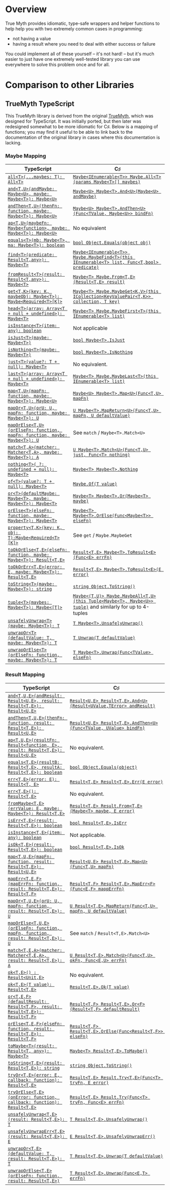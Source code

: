 # Overview

True Myth provides idiomatic, type-safe wrappers and helper functions to help
help you with two extremely common cases in programming:

 - not having a value
 - having a result where you need to deal with either success or failure

You could implement all of these yourself – it's not hard! – but it's much
easier to just have one extremely well-tested library you can use everywhere to
solve this problem once and for all.

# Comparison to other Libraries

## TrueMyth TypeScript

This TrueMyth library is derived from the original
[TrueMyth](https://github.com/true-myth/true-myth), which was designed for
TypeScript.  It was initially ported, but then later was redesigned somewhat to
be more idiomatic for C♯.  Below is a mapping of functions; you may find it
useful to be able to link back to the documentation of the original library in
cases where this documentation is lacking.

### Maybe Mapping
|                                                              TypeScript                                                              |                                                      C♯                                                       |
| ------------------------------------------------------------------------------------------------------------------------------------ | ------------------------------------------------------------------------------------------------------------- |
| [`all<T>(...maybes: T): All<T>`](https://true-myth.js.org/modules/_maybe_.html#all-1)                                                | [`Maybe<IEnumerable<T>> Maybe.All<T>(params Maybe<T>[] maybes)`]()                                            |
| [`and<T,U>(andMaybe: Maybe<U>, maybe: Maybe<T>): Maybe<U>`](https://true-myth.js.org/modules/_maybe_.html#and)                       | [`Maybe<U> Maybe<T>.And<U>(Maybe<U> andMaybe)`]()                                                             |
| [`andThen<T,U>(thenFn: function, maybe: Maybe<T>): Maybe<U>`](https://true-myth.js.org/modules/_maybe_.html#andthen)                 | [`Maybe<U> Maybe<T>.AndThen<U>(Func<TValue, Maybe<U>> bindFn)`]()                                             |
| [`ap<T,U>(maybeFn: Maybe<function>, maybe: Maybe<T>): Maybe<U>`](https://true-myth.js.org/modules/_maybe_.html#ap)                   | No equivalent                                                                                                 |
| [`equals<T>(mb: Maybe<T>, ma: Maybe<T>): boolean`](https://true-myth.js.org/modules/_maybe_.html#equals)                             | [`bool Object.Equals(object obj)`]()                                                                          |
| [`find<T>(predicate: Result<T,any>): Maybe<T>`](https://true-myth.js.org/modules/_maybe_.html#find)                                  | [`Maybe<IEnumerable<T>> Maybe.MaybeFind<T>(this IEnumerable<T> list, Func<T,bool> predicate)`]()              |
| [`fromResult<T>(result: Result<T,any>): Maybe<T>`](https://true-myth.js.org/modules/_maybe_.html#fromresult)                         | [`Maybe<T> Maybe.From<T,E>(Result<T,E> result)`]()                                                            |
| [`get<T,K>(key: K, maybeObj: Maybe<T>): Maybe<Required<T>[K]>`](https://true-myth.js.org/modules/_maybe_.html#get)                   | [`Maybe<T> Maybe.MaybeGet<K,V>(this ICollection<KeyValuePair<T,K>> collection, T key)`]()                     |
| [`head<T>(array: Array<T + null + undefined>): Maybe<T>`](https://true-myth.js.org/modules/_maybe_.html#head)                        | [`Maybe<T> Maybe.MaybeFirst<T>(this IEnumerable<T> list)`]()                                                  |
| [`isInstance<T>(item: any): boolean`](https://true-myth.js.org/modules/_maybe_.html#isinstance)                                      | Not applicable                                                                                                |
| [`isJust<T>(maybe: Maybe<T>)`](https://true-myth.js.org/modules/_maybe_.html#isjust)                                                 | [`bool Maybe<T>.IsJust`]()                                                                                    |
| [`isNothing<T>(maybe: Maybe<T>)`](https://true-myth.js.org/modules/_maybe_.html#isnothing)                                           | [`bool Maybe<T>.IsNothing`]()                                                                                 |
| [`just<T>(value?: T + null): Maybe<T>`](https://true-myth.js.org/modules/_maybe_.html#just-2)                                        | No equivalent.                                                                                                |
| [`last<T>(array: Array<T + null + undefined>): Maybe<T>`](https://true-myth.js.org/modules/_maybe_.html#last)                        | [`Maybe<T> Maybe.MaybeLast<T>(this IEnumerable<T> list)`]()                                                   |
| [`map<T,U>(mapFn: function, maybe: Maybe<T>): Maybe<U>`](https://true-myth.js.org/modules/_maybe_.html#map)                          | [`Maybe<U> Maybe<T>.Map<U>(Func<T,U> mapFn)`]()                                                               |
| [`mapOr<T,U>(orU: U, mapFn: function, maybe: Maybe<T>): U`](https://true-myth.js.org/modules/_maybe_.html#mapor)                     | [`U Maybe<T>.MapReturn<U>(Func<T,U> mapFn, U defaultValue)`]()                                                |
| [`mapOrElse<T,U>(orElseFn: function, mapFn: function, maybe: Maybe<T>): U`](https://true-myth.js.org/modules/_maybe_.html#maporelse) | See `match` / `Maybe<T>.Match<U>`                                                                             |
| [`match<T,A>(matcher: Matcher<T,A>, maybe: Maybe<T>): A`](https://true-myth.js.org/modules/_maybe_.html#match)                       | [`U Maybe<T>.Match<U>(Func<T,U> just, Func<T> nothing)`]()                                                    |
| [`nothing<T>(_?: undefined + null): Maybe<T>`](https://true-myth.js.org/modules/_maybe_.html#nothing-2)                              | [`Maybe<T> Maybe<T>.Nothing`]()                                                                               |
| [`of<T>(value?: T + null): Maybe<T>`](https://true-myth.js.org/modules/_maybe_.html#of)                                              | [`Maybe.Of(T value)`]()                                                                                       |
| [`or<T>(defaultMaybe: Maybe<T>, maybe: Maybe<T>): Maybe<T>`](https://true-myth.js.org/modules/_maybe_.html#or)                       | [`Maybe<T> Maybe<T>.Or(Maybe<T> maybe)`]()                                                                    |
| [`orElse<T>(elseFn: function, maybe: Maybe<T>): Maybe<T>`](https://true-myth.js.org/modules/_maybe_.html#orelse)                     | [`Maybe<T> Maybe<T>.OrElse(Func<Maybe<T>> elseFn)`]()                                                         |
| [`property<T,K>(key: K, obj: T):Maybe<Required<T>[K]>`](https://true-myth.js.org/modules/_maybe_.html#property)                      | See `get` / `Maybe.MaybeGet`                                                                                  |
| [`toOkOrElse<T,E>(elseFn: function, maybe: Maybe<T>): Result<T,E>`](https://true-myth.js.org/modules/_maybe_.html#tookorelseerr)     | [`Result<T,E> Maybe<T>.ToResult<E>(Func<E> errFn)`]()                                                         |
| [`toOkOrErr<T,E>(error: E, maybe: Maybe<T>): Result<T,E>`](https://true-myth.js.org/modules/_maybe_.html#tookorerr)                  | [`Result<T,E> Maybe<T>.ToResult<E>(E error)`]()                                                               |
| [`toString<T>(maybe: Maybe<T>): string`](https://true-myth.js.org/modules/_maybe_.html#tostring)                                     | [`string Object.ToString()`]()                                                                                |
| [`tuple<T>(maybes: Maybe<T>): Maybe<[T]>`](https://true-myth.js.org/modules/_maybe_.html#tuple)                                      | [`Maybe<(T,U)> Maybe.MaybeAll<T,U>(this Tuple<Maybe<T>, Maybe<U>> tuple)`]() and similarly for up to 4-tuples |
| [`unsafelyUnwrap<T>(maybe: Maybe<T>): T`](https://true-myth.js.org/modules/_maybe_.html#unsafelyunwrap)                              | [`T Maybe<T>.UnsafelyUnwrap()`]()                                                                             |
| [`unwrapOr<T>(defaultValue: T, maybe: Maybe<T>): T`](https://true-myth.js.org/modules/_maybe_.html#unwrapor)                         | [`T Unwrap(T defaultValue)`]()                                                                                |
| [`unwrapOrElse<T>(orElseFn: function, maybe: Maybe<T>): T`](https://true-myth.js.org/modules/_maybe_.html#unwraporelse)              | [`T Maybe<T>.Unwrap(Func<TValue> elseFn)`]()                                                                  |

### Result Mapping
|                                                                 TypeScript                                                                  |                                  C♯                                   |
| ------------------------------------------------------------------------------------------------------------------------------------------- | --------------------------------------------------------------------- |
| [`and<T,U,E>(andResult: Result<U,E>, result: Result<T,E>): Result<U,E>`](https://true-myth.js.org/modules/_result_.html#and)                | [`Result<U,E> Result<T,E>.And<U>(Result<UValue,TError> andResult)`]() |
| [`andThen<T,U,E>(thenFn: function, result: Result<T,E>): Result<U,E>`](https://true-myth.js.org/modules/_result_.html#andthen)              | [`Result<U,E> Result<T,E>.AndThen<U>(Func<TValue, UValue> bindFn)`]() |
| [`ap<T,U,E>(resultFn: Result<function, E>, result: Result<T,E>): Result<U,E>`](https://true-myth.js.org/modules/_result_.html#ap)           | No equivalent.                                                        |
| [`equals<T,E>(resultB: Result<T,E>, resultA: Result<T,E>): boolean`](https://true-myth.js.org/modules/_result_.html#equals)                 | [`bool Object.Equals(object)`]()                                      |
| [`err<T,E>(error: E): Result<T, E>`](https://true-myth.js.org/modules/_result_.html#err-2)                                                  | [`Result<T,E> Result<T,E>.Err(E error)`]()                            |
| [`err<T,E>(): Result<T,E>`](https://true-myth.js.org/modules/_result_.html#err-2)                                                           | No equivalent.                                                        |
| [`fromMaybe<T,E>(errValue: E, maybe: Maybe<T>): Result<T,E>`](https://true-myth.js.org/modules/_result_.html#frommaybe)                     | [`Result<T,E> Result.From<T,E>(Maybe<T> maybe, E error)`]()           |
| [`isErr<T,E>(result: Result<T,E>): boolean`](https://true-myth.js.org/modules/_result_.html#iserr)                                          | [`bool Result<T,E>.IsErr`]()                                          |
| [`isInstance<T,E>(item: any): boolean`](https://true-myth.js.org/modules/_result_.html#isinstance)                                          | Not applicable.                                                       |
| [`isOk<T,E>(result: Result<T,E>): boolean`](https://true-myth.js.org/modules/_result_.html#isok)                                            | [`bool Result<T,E>.IsOk`]()                                           |
| [`map<T,U,E>(mapFn: function, result: Result<T,E>): Result<U,E>`](https://true-myth.js.org/modules/_result_.html#map)                       | [`Result<U,E> Result<T,E>.Map<U>(Func<T,U> mapFn)`]()                 |
| [`mapErr<T,E,F>(mapErrFn: function, result: Result<T,E>): Result<T,F>`](https://true-myth.js.org/modules/_result_.html#maperr)              | [`Result<T,F> Result<T,E>.MapErr<F>(Func<E,F> mappErrFn)`]()          |
| [`mapOr<T,U,E>(orU: U, mapFn: function, result: Result<T,E>): U`](https://true-myth.js.org/modules/_result_.html#mapor)                     | [`U Result<T,E>.MapReturn(Func<T,U> mapFn, U defaultValue)`]()        |
| [`mapOrElse<T,U,E>(orElseFn: function, mapFn, function, result: Result<T,E>): U`](https://true-myth.js.org/modules/_result_.html#maporelse) | See `match` / `Result<T,E>.Match<U>`                                  |
| [`match<T,E,A>(matcher: Matcher<T,E,A>, result: Result<T,E>): A`](https://true-myth.js.org/modules/_result_.html#match)                     | [`U Result<T,E>.Match<U>(Func<T,U> okFn, Func<E,U> errFn)`]()         |
| [`ok<T,E>() : Result<Unit,E>`](https://true-myth.js.org/modules/_result_.html#ok-2)                                                         | No equivalent.                                                        |
| [`ok<T,E>(T value): Result<T,E>`](https://true-myth.js.org/modules/_result_.html#ok-2)                                                      | [`Result<T,E>.Ok(T value)`]()                                         |
| [`or<T,E,F>(defaultResult: Result<T,F>, result: Result<T,E>): Result<T,F>`](https://true-myth.js.org/modules/_result_.html#or)              | [`Result<T,F> Result<T,E>.Or<F>(Result<T,F> defaultResult)`]()        |
| [`orElse<T,E,F>(elseFn: function, result: Result<T,E>): Result<T,F>`](https://true-myth.js.org/modules/_result_.html#orelse)                | [`Result<T,F> Result<T,E>.OrElse(Func<Result<T,F>> elseFn)`]()        |
| [`toMaybe<T>(result: Result<T, any>): Maybe<T>`](https://true-myth.js.org/modules/_result_.html#tomaybe)                                    | [`Maybe<T> Result<T,E>.ToMaybe()`]()                                  |
| [`toString<T,E>(result: Result<T,E>): string`](https://true-myth.js.org/modules/_result_.html#tostring)                                     | [`string Object.ToString()`]()                                        |
| [`tryOr<T,E>(error: E, callback: function): Result<T,E>`](https://true-myth.js.org/modules/_result_.html#tryor)                             | [`Result<T,E> Result.Try<T,E>(Func<T> tryFn, E error)`]()             |
| [`tryOrElse<T,E>(onError: function, callback: function): Result<T,E>`](https://true-myth.js.org/modules/_result_.html#tryorelse)            | [`Result<T,E> Result.Try(Func<T> tryFn, Func<E> errFn)`]()            |
| [`unsafelyUnwrap<T,E>(result: Result<T,E>): T`](https://true-myth.js.org/modules/_result_.html#unsafelyunwrap)                              | [`T Result<T,E>.UnsafelyUnwrap()`]()                                  |
| [`unsafelyUnwrapErr<T,E>(result: Result<T,E>): E`](https://true-myth.js.org/modules/_result_.html#unsafelyunwraperr)                        | [`E Result<T,E>.UnsafelyUnwrapErr()`]()                               |
| [`unwrapOr<T,E>(defaultValue: T, result: Result<T,E>): T`](https://true-myth.js.org/modules/_result_.html#unwrapor)                         | [`T Result<T,E>.Unwrap(T defaultValue)`]()                            |
| [`unwrapOrElse<T,E>(orElseFn: function, result: Result<T,E>)`](https://true-myth.js.org/modules/_result_.html#unwraporelse)                 | [`T Result<T,E>.Unwrap(Func<E,T> errFn)`]()                           |

